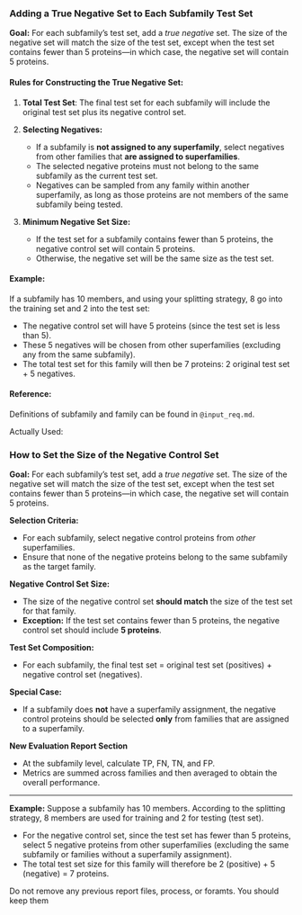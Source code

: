
### **Adding a True Negative Set to Each Subfamily Test Set**

**Goal:**
For each subfamily’s test set, add a *true negative* set. The size of the negative set will match the size of the test set, except when the test set contains fewer than 5 proteins—in which case, the negative set will contain 5 proteins.

#### **Rules for Constructing the True Negative Set:**

1. **Total Test Set**:
   The final test set for each subfamily will include the original test set plus its negative control set.

2. **Selecting Negatives:**

   * If a subfamily is **not assigned to any superfamily**, select negatives from other families that **are assigned to superfamilies**.
   * The selected negative proteins must not belong to the same subfamily as the current test set.
   * Negatives can be sampled from any family within another superfamily, as long as those proteins are not members of the same subfamily being tested.

3. **Minimum Negative Set Size:**

   * If the test set for a subfamily contains fewer than 5 proteins, the negative control set will contain 5 proteins.
   * Otherwise, the negative set will be the same size as the test set.

#### **Example:**

If a subfamily has 10 members, and using your splitting strategy, 8 go into the training set and 2 into the test set:

* The negative control set will have 5 proteins (since the test set is less than 5).
* These 5 negatives will be chosen from other superfamilies (excluding any from the same subfamily).
* The total test set for this family will then be 7 proteins: 2 original test set + 5 negatives.

#### **Reference:**

Definitions of subfamily and family can be found in `@input_req.md`.










Actually Used:

### How to Set the Size of the Negative Control Set

**Goal:**
For each subfamily’s test set, add a *true negative* set. The size of the negative set will match the size of the test set, except when the test set contains fewer than 5 proteins—in which case, the negative set will contain 5 proteins.

**Selection Criteria:**

* For each subfamily, select negative control proteins from *other* superfamilies.
* Ensure that none of the negative proteins belong to the same subfamily as the target family.

**Negative Control Set Size:**

* The size of the negative control set **should match** the size of the test set for that family.
* **Exception:** If the test set contains fewer than 5 proteins, the negative control set should include **5 proteins**.

**Test Set Composition:**

* For each subfamily, the final test set = original test set (positives) + negative control set (negatives).

**Special Case:**

* If a subfamily does **not** have a superfamily assignment, the negative control proteins should be selected **only** from families that are assigned to a superfamily.

**New Evaluation Report Section**

* At the subfamily level, calculate TP, FN, TN, and FP.
* Metrics are summed across families and then averaged to obtain the overall performance.

---

**Example:**
Suppose a subfamily has 10 members. According to the splitting strategy, 8 members are used for training and 2 for testing (test set).

* For the negative control set, since the test set has fewer than 5 proteins, select 5 negative proteins from other superfamilies (excluding the same subfamily or families without a superfamily assignment).
* The total test set size for this family will therefore be 2 (positive) + 5 (negative) = 7 proteins.

Do not remove any previous report files, process, or foramts. You should keep them
